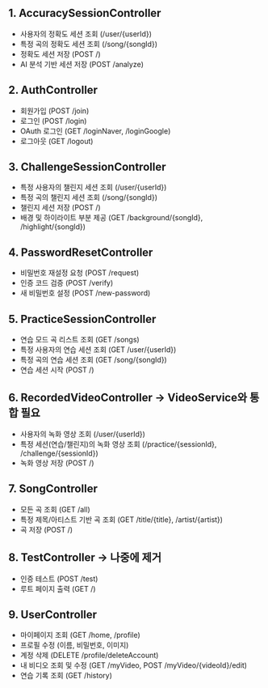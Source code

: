 ## 1. AccuracySessionController
- 사용자의 정확도 세션 조회 (/user/{userId})
- 특정 곡의 정확도 세션 조회 (/song/{songId})
- 정확도 세션 저장 (POST /)
- AI 분석 기반 세션 저장 (POST /analyze)

## 2. AuthController
- 회원가입 (POST /join)
- 로그인 (POST /login)
- OAuth 로그인 (GET /loginNaver, /loginGoogle)
- 로그아웃 (GET /logout)

## 3. ChallengeSessionController
- 특정 사용자의 챌린지 세션 조회 (/user/{userId})
- 특정 곡의 챌린지 세션 조회 (/song/{songId})
- 챌린지 세션 저장 (POST /)
- 배경 및 하이라이트 부분 제공 (GET /background/{songId}, /highlight/{songId})
  
## 4. PasswordResetController
- 비밀번호 재설정 요청 (POST /request)
- 인증 코드 검증 (POST /verify)
- 새 비밀번호 설정 (POST /new-password)
  
## 5. PracticeSessionController
- 연습 모드 곡 리스트 조회 (GET /songs)
- 특정 사용자의 연습 세션 조회 (GET /user/{userId})
- 특정 곡의 연습 세션 조회 (GET /song/{songId})
- 연습 세션 시작 (POST /)
  
## 6. RecordedVideoController  -> VideoService와 통합 필요
- 사용자의 녹화 영상 조회 (/user/{userId})
- 특정 세션(연습/챌린지)의 녹화 영상 조회 (/practice/{sessionId}, /challenge/{sessionId})
- 녹화 영상 저장 (POST /)
  
## 7. SongController
- 모든 곡 조회 (GET /all)
- 특정 제목/아티스트 기반 곡 조회 (GET /title/{title}, /artist/{artist})
- 곡 저장 (POST /)
  
## 8. TestController -> 나중에 제거
- 인증 테스트 (POST /test)
- 루트 페이지 출력 (GET /)

## 9. UserController
- 마이페이지 조회 (GET /home, /profile)
- 프로필 수정 (이름, 비밀번호, 이미지)
- 계정 삭제 (DELETE /profile/deleteAccount)
- 내 비디오 조회 및 수정 (GET /myVideo, POST /myVideo/{videoId}/edit)
- 연습 기록 조회 (GET /history)
